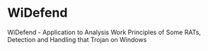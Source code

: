 # WiDefend
WiDefend - Application to Analysis Work Principles of Some RATs, Detection and Handling that Trojan on Windows
